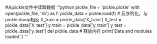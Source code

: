 #从pickle文件中读取数据
‘‘‘python
pickle_file = 'pickle.pickle'
with open(pickle_file, 'rb') as f:
  pickle_data = pickle.load(f)       # 反序列化，与pickle.dump相反
  X_train = pickle_data['X_train']
  X_test = pickle_data['X_test']
  y_train = pickle_data['y_train']
  y_test = pickle_data['y_test']
  del pickle_data  # 释放内存
print('Data and modules loaded.')
‘‘‘
